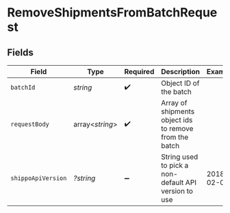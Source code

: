 # RemoveShipmentsFromBatchRequest


## Fields

| Field                                                  | Type                                                   | Required                                               | Description                                            | Example                                                |
| ------------------------------------------------------ | ------------------------------------------------------ | ------------------------------------------------------ | ------------------------------------------------------ | ------------------------------------------------------ |
| `batchId`                                              | *string*                                               | :heavy_check_mark:                                     | Object ID of the batch                                 |                                                        |
| `requestBody`                                          | array<*string*>                                        | :heavy_check_mark:                                     | Array of shipments object ids to remove from the batch |                                                        |
| `shippoApiVersion`                                     | *?string*                                              | :heavy_minus_sign:                                     | String used to pick a non-default API version to use   | 2018-02-08                                             |